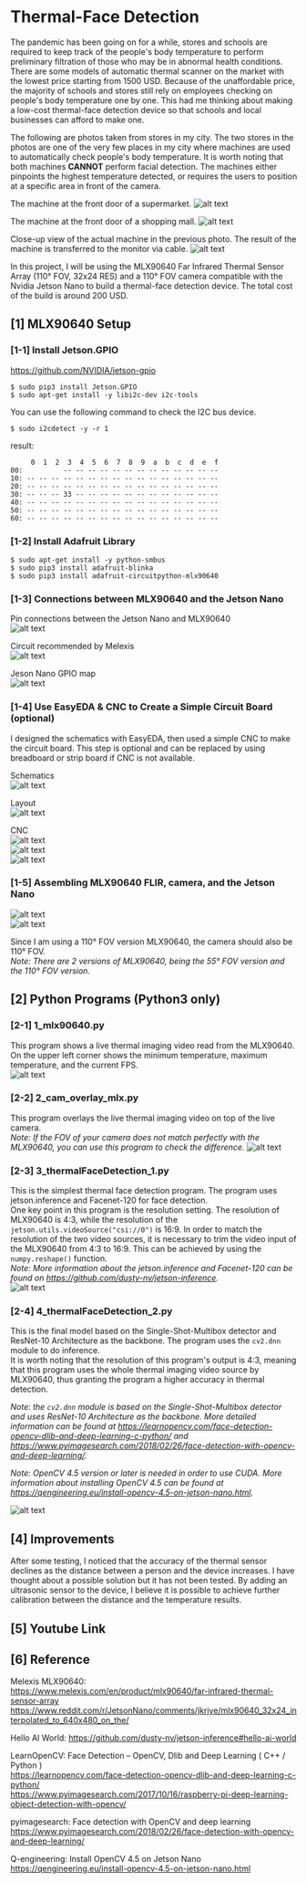 # Thermal-Face Detection
The pandemic has been going on for a while, stores and schools are required to keep track of the people's body temperature to perform preliminary filtration of those who may be in abnormal health conditions. There are some models of automatic thermal scanner on the market with the lowest price starting from 1500 USD. Because of the unaffordable price, the majority of schools and stores still rely on employees checking on people's body temperature one by one. This had me thinking about making a low-cost thermal-face detection device so that schools and local businesses can afford to make one.

The following are photos taken from stores in my city. The two stores in the photos are one of the very few places in my city where machines are used to automatically check people's body temperature. It is worth noting that both machines **CANNOT** perform facial detection. The machines either pinpoints the highest temperature detected, or requires the users to position at a specific area in front of the camera.

The machine at the front door of a supermarket.
![alt text](https://github.com/xyth0rn/ThermalFaceDetection/blob/main/photos/market.jpg)
  
The machine at the front door of a shopping mall.
![alt text](https://github.com/xyth0rn/ThermalFaceDetection/blob/main/photos/6plus_plaza.jpg)
  
Close-up view of the actual machine in the previous photo. The result of the machine is transferred to the monitor via cable.
![alt text](https://github.com/xyth0rn/ThermalFaceDetection/blob/main/photos/thermal_machine.jpg)

In this project, I will be using the MLX90640 Far Infrared Thermal Sensor Array (110° FOV, 32x24 RES) and a 110° FOV camera compatible with the Nvidia Jetson Nano to build a thermal-face detection device. The total cost of the build is around 200 USD.

## [1] MLX90640 Setup

### [1-1] Install Jetson.GPIO
https://github.com/NVIDIA/jetson-gpio
```
$ sudo pip3 install Jetson.GPIO
$ sudo apt-get install -y libi2c-dev i2c-tools
```
You can use the following command to check the I2C bus device.
```
$ sudo i2cdetect -y -r 1
```
result:
```
     0  1  2  3  4  5  6  7  8  9  a  b  c  d  e  f
00:          -- -- -- -- -- -- -- -- -- -- -- -- -- 
10: -- -- -- -- -- -- -- -- -- -- -- -- -- -- -- -- 
20: -- -- -- -- -- -- -- -- -- -- -- -- -- -- -- -- 
30: -- -- -- 33 -- -- -- -- -- -- -- -- -- -- -- -- 
40: -- -- -- -- -- -- -- -- -- -- -- -- -- -- -- -- 
50: -- -- -- -- -- -- -- -- -- -- -- -- -- -- -- -- 
60: -- -- -- -- -- -- -- -- -- -- -- -- -- -- -- -- 
```

### [1-2] Install Adafruit Library
```
$ sudo apt-get install -y python-smbus
$ sudo pip3 install adafruit-blinka
$ sudo pip3 install adafruit-circuitpython-mlx90640
```

### [1-3] Connections between MLX90640 and the Jetson Nano

Pin connections between the Jetson Nano and MLX90640  
![alt text](https://github.com/xyth0rn/ThermalFaceDetection/blob/main/photos/nano_mlx.png)
  
Circuit recommended by Melexis  
![alt text](https://github.com/xyth0rn/ThermalFaceDetection/blob/main/photos/mlx90640_cir.png)
  
Jeson Nano GPIO map  
![alt text](https://github.com/xyth0rn/ThermalFaceDetection/blob/main/photos/Jetson_Nano_GPIO.png)

### [1-4] Use EasyEDA & CNC to Create a Simple Circuit Board (optional)
I designed the schematics with EasyEDA, then used a simple CNC to make the circuit board.
This step is optional and can be replaced by using breadboard or strip board if CNC is not available.

Schematics  
![alt text](https://github.com/xyth0rn/ThermalFaceDetection/blob/main/photos/mlx90640_sch.png)

Layout  
![alt text](https://github.com/xyth0rn/ThermalFaceDetection/blob/main/photos/mlx90640_lay.png)

CNC  
![alt text](https://github.com/xyth0rn/ThermalFaceDetection/blob/main/photos/pcb_1.jpeg)  
![alt text](https://github.com/xyth0rn/ThermalFaceDetection/blob/main/photos/pcb_2.jpeg)  
![alt text](https://github.com/xyth0rn/ThermalFaceDetection/blob/main/photos/pcb_3.jpeg)  

### [1-5] Assembling MLX90640 FLIR, camera, and the Jetson Nano  
![alt text](https://github.com/xyth0rn/ThermalFaceDetection/blob/main/photos/pcb_4.jpeg)  
![alt text](https://github.com/xyth0rn/ThermalFaceDetection/blob/main/photos/pcb_5.jpeg)

Since I am using a 110° FOV version MLX90640, the camera should also be 110° FOV.  
*Note: There are 2 versions of MLX90640, being the 55° FOV version and the 110° FOV version.*

## [2] Python Programs (Python3 only)

### [2-1] 1_mlx90640.py
This program shows a live thermal imaging video read from the MLX90640.
On the upper left corner shows the minimum temperature, maximum temperature, and the current FPS.    
![alt text](https://github.com/xyth0rn/ThermalFaceDetection/blob/main/photos/thermal_image.png)

### [2-2] 2_cam_overlay_mlx.py
This program overlays the live thermal imaging video on top of the live camera.  
*Note: If the FOV of your camera does not match perfectly with the MLX90640, you can use this program to check the difference.*
![alt text](https://github.com/xyth0rn/ThermalFaceDetection/blob/main/photos/face_thermal_overlap.png)

### [2-3] 3_thermalFaceDetection_1.py
This is the simplest thermal face detection program. The program uses jetson.inference and Facenet-120 for face detection.  
One key point in this program is the resolution setting. The resolution of MLX90640 is 4:3, while the resolution of the `jetson.utils.videoSource("csi://0")` is 16:9. In order to match the resolution of the two video sources, it is necessary to trim the video input of the MLX90640 from 4:3 to 16:9. This can be achieved by using the `numpy.reshape()` function.  
*Note: More information about the jetson.inference and Facenet-120 can be found on https://github.com/dusty-nv/jetson-inference.*  
![alt text](https://github.com/xyth0rn/ThermalFaceDetection/blob/main/photos/face_detection.png)

### [2-4] 4_thermalFaceDetection_2.py
This is the final model based on the Single-Shot-Multibox detector and ResNet-10 Architecture as the backbone. The program uses the `cv2.dnn` module to do inference.  
It is worth noting that the resolution of this program's output is 4:3, meaning that this program uses the whole thermal imaging video source by MLX90640, thus granting the program a higher accuracy in thermal detection. 

*Note: the `cv2.dnn` module is based on the Single-Shot-Multibox detector and uses ResNet-10 Architecture as the backbone. More detailed information can be found at https://learnopencv.com/face-detection-opencv-dlib-and-deep-learning-c-python/ and https://www.pyimagesearch.com/2018/02/26/face-detection-with-opencv-and-deep-learning/.*

*Note: OpenCV 4.5 version or later is needed in order to use CUDA. More information about installing OpenCV 4.5 can be found at https://qengineering.eu/install-opencv-4.5-on-jetson-nano.html.*

![alt text](https://github.com/xyth0rn/ThermalFaceDetection/blob/main/photos/face_temperature.png)

## [4] Improvements
After some testing, I noticed that the accuracy of the thermal sensor declines as the distance between a person and the device increases. I have thought about a possible solution but it has not been tested. By adding an ultrasonic sensor to the device, I believe it is possible to achieve further calibration between the distance and the temperature results.

## [5] Youtube Link

## [6] Reference
Melexis MLX90640:  
https://www.melexis.com/en/product/mlx90640/far-infrared-thermal-sensor-array  
https://www.reddit.com/r/JetsonNano/comments/jkrjye/mlx90640_32x24_interpolated_to_640x480_on_the/

Hello AI World: 
https://github.com/dusty-nv/jetson-inference#hello-ai-world

LearnOpenCV: Face Detection – OpenCV, Dlib and Deep Learning ( C++ / Python )  
https://learnopencv.com/face-detection-opencv-dlib-and-deep-learning-c-python/  
https://www.pyimagesearch.com/2017/10/16/raspberry-pi-deep-learning-object-detection-with-opencv/

pyimagesearch: Face detection with OpenCV and deep learning  
https://www.pyimagesearch.com/2018/02/26/face-detection-with-opencv-and-deep-learning/

Q-engineering: Install OpenCV 4.5 on Jetson Nano  
https://qengineering.eu/install-opencv-4.5-on-jetson-nano.html

